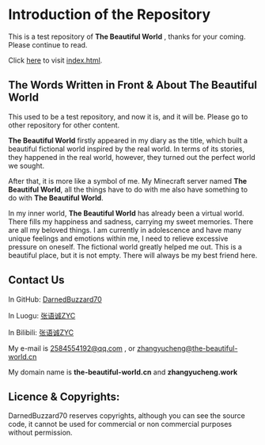 # Introduction of the Repository

This is a test repository of **The Beautiful World** , thanks for your coming. Please continue to read. 

Click [here](https://darnedbuzzard70.github.io/legacy/) to visit [index.html](https://github.com/DarnedBuzzard70/legacy/blob/main/index.html). 

## The Words Written in Front & About The Beautiful World

This used to be a test repository, and now it is, and it will be. Please go to other repository for other content.  

**The Beautiful World** firstly appeared in my diary as the title, which built a beautiful fictional world inspired by the real world. In terms of its stories, they happened in the real world, however, they turned out the perfect world we sought.

After that, it is more like a symbol of me. My Minecraft server named **The Beautiful World**, all the things have to do with me also have something to do with **The Beautiful World**. 

In my inner world, **The Beautiful World** has already been a virtual world. There fills my happiness and sadness, carrying my sweet memories. There are all my beloved things. I am currently in adolescence and have many unique feelings and emotions within me, I need to relieve excessive pressure on oneself. The fictional world  greatly helped me out. This is a beautiful place, but it is not empty. There will always be my best friend here.

## Contact Us

In GitHub: [DarnedBuzzard70](https://github.com/DarnedBuzzard70)

In Luogu: [张语诚ZYC](https://www.luogu.com.cn/user/314280)

In Bilibili: [张语诚ZYC](https://space.bilibili.com/1246376182)

My e-mail is 2584554192@qq.com , or zhangyucheng@the-beautiful-world.cn 

My domain name is **the-beautiful-world.cn** and **zhangyucheng.work**

## Licence & Copyrights:

DarnedBuzzard70 reserves copyrights, although you can see the source code, it cannot be used for commercial or non commercial purposes without permission.

